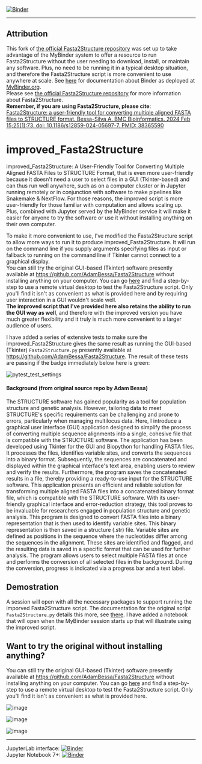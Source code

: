 [![Binder](https://mybinder.org/badge_logo.svg)](https://mybinder.org/v2/gh/fomightez/improved_Fasta2Structure/main?urlpath=%2Flab%2Ftree%2Findex.ipynb)

---------------
Attribution
----------
This fork of [the official Fasta2Structure repository](https://github.com/AdamBessa/Fasta2Structure) was set up to take advantage of the MyBinder system to offer a resource to run Fasta2Structure without the user needing to download, install, or maintain any software. Plus, no need to be running it in a typical desktop situation, and therefore the Fasta2Structure script is more convenient to use anywhere at scale. See [here](https://mybinder.readthedocs.io/en/latest/) for documentation about Binder as deployed at [MyBinder.org](https://mybinder.org/).  
Please see [the official Fasta2Structure repository](https://github.com/AdamBessa/Fasta2Structure) for more information about Fasta2Structure.  
**Remember, if you are using Fasta2Structure, please cite**:  
[Fasta2Structure: a user-friendly tool for converting multiple aligned FASTA files to STRUCTURE format. Bessa-Silva A. BMC Bioinformatics. 2024 Feb 15;25(1):73. doi: 10.1186/s12859-024-05697-7. PMID: 38365590](https://pubmed.ncbi.nlm.nih.gov/38365590/)


# improved_Fasta2Structure
improved_Fasta2Structure: A User-Friendly Tool for Converting Multiple Aligned FASTA Files to STRUCTURE Format, that is even more user-friendly because it doesn't need a user to select files in a GUI (Tkinter-based) and can thus run well anywhere, such as on a computer cluster or in Jupyter running remotely or in conjunction with software to make pipelines like Snakemake & NextFlow. For those reasons, the improved script is more user-friendly for those familiar with computation and allows scaling up.  
Plus, combined with Jupyter served by the MyBinder service it will make it easier for anyone to try the software or use it without installing anything on their own computer.  

To make it more convenient to use, I've modified the Fasta2Structure script to allow more ways to run it to produce improved_Fasta2Structure. It will run on the command line if you supply arguments specifying files as input or fallback to running on the command line if Tkinter cannot connect to a graphical display.    
You can still try the original GUI-based (Tkinter) software presently available at https://github.com/AdamBessa/Fasta2Structure without installing anything on your computer. You can go [here](https://gist.github.com/fomightez/e65761a066f56cbbc4c9b5b882c87380) and find a step-by-step to use a remote virtual desktop to test the Fasta2Structure script. Only you'll find it isn't as convenient as what is provided here and by requiring user interaction in a GUI wouldn't scale well.  
**The improved script that I've provided here also retains the ability to run the GUI way as well**, and therefore with the improved version you have much greater flexibility and it truly is much more convenient to a larger audience of users.


I have added a series of extensive tests to make sure the improved_Fasta2Structure gives the same result as running the GUI-based (Tkinter) `Fasta2Structure.py` presently available at https://github.com/AdamBessa/Fasta2Structure. The result of these tests are passing if the badge immediately below here is green:  

![pytest_test_settings](https://github.com/fomightez/Fasta2Structure-cli/actions/workflows/pytest_test_settings.yml/badge.svg)

#### Background (from original source repo by Adam Bessa)

The STRUCTURE software has gained popularity as a tool for population structure and genetic analysis. However, tailoring data to meet STRUCTURE's specific requirements can be challenging and prone to errors, particularly when managing multilocus data. Here, I introduce a graphical user interface (GUI) application designed to simplify the process of converting multiple sequence alignments into a single, cohesive file that is compatible with the STRUCTURE software. The application has been developed using Tkinter for the GUI and Biopython for handling FASTA files. It processes the files, identifies variable sites, and converts the sequences into a binary format. Subsequently, the sequences are concatenated and displayed within the graphical interface's text area, enabling users to review and verify the results. Furthermore, the program saves the concatenated results in a file, thereby providing a ready-to-use input for the STRUCTURE software. This application presents an efficient and reliable solution for transforming multiple aligned FASTA files into a concatenated binary format file, which is compatible with the STRUCTURE software. With its user-friendly graphical interface and error-reduction strategy, this tool proves to be invaluable for researchers engaged in population structure and genetic analysis. This program is designed to convert FASTA files into a binary representation that is then used to identify variable sites. This binary representation is then saved in a structure (.str) file. Variable sites are defined as positions in the sequence where the nucleotides differ among the sequences in the alignment. These sites are identified and flagged, and the resulting data is saved in a specific format that can be used for further analysis. The program allows users to select multiple FASTA files at once and performs the conversion of all selected files in the background. During the conversion, progress is indicated via a progress bar and a text label.



## Demostration

A session will open with all the necessary packages to support running the imporved Fasta2Structure script. The documentation for the original script `Fasta2Structure.py` details this more, see [there](https://github.com/AdamBessa/Fasta2Structure).
I have added a notebook that will open when the MyBinder session starts up that will illustrate using the improved script.  


## Want to try the original without installing anything?

You can still try the original GUI-based (Tkinter) software presently available at https://github.com/AdamBessa/Fasta2Structure without installing anything on your computer. You can go [here](https://gist.github.com/fomightez/e65761a066f56cbbc4c9b5b882c87380) and find a step-by-step to use a remote virtual desktop to test the Fasta2Structure script. Only you'll find it isn't as convenient as what is provided here.



![image](https://github.com/AdamBessa/Fasta2Structure/assets/16911690/c5e83473-58d3-4206-ab7b-216f004cff3d)



![image](https://github.com/AdamBessa/Fasta2Structure/assets/16911690/85827670-c6db-4463-b625-f4148fa56d3a)



![image](https://github.com/AdamBessa/Fasta2Structure/assets/16911690/2f3363e9-4b9a-4c30-b53e-3969d9021a11)


-----------------------------------------------------------------------------------------


JupyterLab interface: [![Binder](https://mybinder.org/badge_logo.svg)](https://mybinder.org/v2/gh/fomightez/improved_Fasta2Structure/main?urlpath=%2Flab%2Ftree%2Findex.ipynb)  
Jupyter Notebook 7+:  [![Binder](https://mybinder.org/badge_logo.svg)](https://mybinder.org/v2/gh/fomightez/improved_Fasta2Structure/main?urlpath=%2Ftree%2Findex.ipynb)




